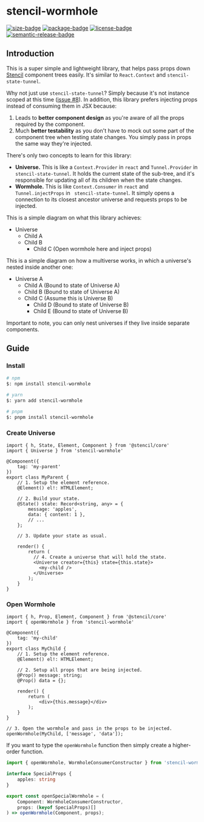 # stencil-wormhole

[![size-badge]][bundlephobia]
[![package-badge]][package]
[![license-badge]][license]
[![semantic-release-badge]][semantic-release]

[package]: https://www.npmjs.com/package/stencil-wormhole
[package-badge]: https://img.shields.io/npm/v/stencil-wormhole
[bundlephobia]: https://bundlephobia.com/result?p=stencil-wormhole
[size-badge]: https://img.shields.io/bundlephobia/minzip/stencil-wormhole
[license]: https://github.com/mihar-22/stencil-wormhole/blob/master/LICENSE
[license-badge]: https://img.shields.io/github/license/mihar-22/stencil-wormhole
[semantic-release]: https://github.com/semantic-release/semantic-release
[semantic-release-badge]: https://img.shields.io/badge/%20%20%F0%9F%93%A6%F0%9F%9A%80-semantic--release-e10079.svg


## Introduction

This is a super simple and lightweight library, that helps pass props down [Stencil](https://stenciljs.com) 
component trees easily. It's similar to `React.Context` and `stencil-state-tunnel`.

Why not just use `stencil-state-tunnel`? Simply because it's not instance scoped at this time 
([issue #8](https://github.com/ionic-team/stencil-state-tunnel/issues/8)). In addition, this library
prefers injecting props instead of consuming them in JSX because:

1. Leads to **better component design** as you're aware of all the props required by the component.
2. Much **better testability** as you don't have to mock out some part of the component tree when testing
state changes. You simply pass in props the same way they're injected.

There's only two concepts to learn for this library:

- **Universe.** This is like a `Context.Provider` in `react` and `Tunnel.Provider` in `stencil-state-tunnel`.
It holds the current state of the sub-tree, and it's responsible for updating all of its children when 
the state changes.
- **Wormhole.** This is like `Context.Consumer` in `react` and `Tunnel.injectProps` in `
stencil-state-tunnel`. It simply opens a connection to its closest ancestor universe and requests 
props to be injected.

This is a simple diagram on what this library achieves:

- Universe
    - Child A
    - Child B
        - Child C (Open wormhole here and inject props)

This is a simple diagram on how a multiverse works, in which a universe's nested inside another one:

- Universe A
    - Child A (Bound to state of Universe A)
    - Child B (Bound to state of Universe A)
    - Child C (Assume this is Universe B)
        - Child D (Bound to state of Universe B)
        - Child E (Bound to state of Universe B)

Important to note, you can only nest universes if they live inside separate components.

## Guide

### Install

```bash
# npm
$: npm install stencil-wormhole

# yarn
$: yarn add stencil-wormhole

# pnpm
$: pnpm install stencil-wormhole
```

### Create Universe

```tsx
import { h, State, Element, Component } from '@stencil/core'
import { Universe } from 'stencil-wormhole'

@Component({
    tag: 'my-parent'
})
export class MyParent {
    // 1. Setup the element reference.
    @Element() el!: HTMLElement;
    
    // 2. Build your state.
    @State() state: Record<string, any> = {
        message: 'apples',
        data: { content: 1 },
        // ...
    };

    // 3. Update your state as usual.

    render() {
        return (
          // 4. Create a universe that will hold the state.
          <Universe creator={this} state={this.state}>
            <my-child />
          </Universe>
        );   
    }
}
```

### Open Wormhole

```tsx
import { h, Prop, Element, Component } from '@stencil/core'
import { openWormhole } from 'stencil-wormhole'

@Component({
    tag: 'my-child'
})
export class MyChild {
    // 1. Setup the element reference.
    @Element() el!: HTMLElement;

    // 2. Setup all props that are being injected.
    @Prop() message: string;
    @Prop() data = {};

    render() {
        return (
            <div>{this.message}</div>
        );   
    }
}

// 3. Open the wormhole and pass in the props to be injected.
openWormhole(MyChild, ['message', 'data']);
```

If you want to type the `openWormhole` function then simply create a higher-order function.

```ts
import { openWormhole, WormholeConsumerConstructor } from 'stencil-wormhole'

interface SpecialProps {
    apples: string
}

export const openSpecialWormhole = (
    Component: WormholeConsumerConstructor, 
    props: (keyof SpecialProps)[]
) => openWormhole(Component, props);
```

